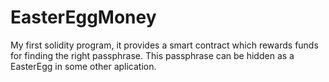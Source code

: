 # EasterEggMoney
My first solidity program, it provides a smart contract which rewards funds for finding the right passphrase. This passphrase can be hidden as a EasterEgg in some other aplication.

